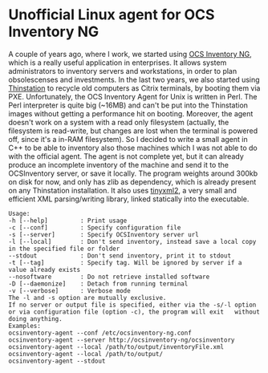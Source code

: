 Unofficial Linux agent for OCS Inventory NG
=====
A couple of years ago, where I work, we started using [OCS Inventory NG](http://www.ocsinventory-ng.org), which
is a really useful application in enterprises. It allows system administrators to inventory servers and workstations,
in order to plan obsolescenses and investments.
In the last two years, we also started using [Thinstation](http://www.thinstation.org) to recycle old computers
as Citrix terminals, by booting them via PXE.
Unfortunately, the OCS Inventory Agent for Unix is written in Perl. The Perl interpreter is quite big (~16MB) and
can't be put into the Thinstation images without getting a performance hit on booting. Moreover, the agent doesn't
work on a system with a read only filesystem (actually, the filesystem is read-write, but changes are lost 
when the terminal is powered off, since it's a in-RAM filesystem).
So I decided to write a small agent in C++ to be able to inventory also those machines which I was not able to do with the official agent.
The agent is not complete yet, but it can already produce an incomplete inventory of the machine and send it to the 
OCSInventory server, or save it locally.
The program weights around 300kb on disk for now, and only has zlib as dependency, which is already present on any
Thinstation installation.
It also uses [tinyxml2](http://www.grinninglizard.com/tinyxml2), a very small and efficient XML parsing/writing library, linked statically into the executable.

    Usage:
    -h [--help]         : Print usage
    -c [--conf]         : Specify configuration file
    -s [--server]       : Specify OCSInventory server url
    -l [--local]        : Don't send inventory, instead save a local copy in the specified file or folder
    --stdout            : Don't send inventory, print it to stdout
    -t [--tag]          : Specify tag. Will be ignored by server if a value already exists
    --nosoftware        : Do not retrieve installed software
    -D [--daemonize]    : Detach from running terminal
    -v [--verbose]      : Verbose mode
    The -l and -s option are mutually exclusive.
    If no server or output file is specified, either via the -s/-l option or via configuration file (option -c), the program will exit   without doing anything.
    Examples:
    ocsinventory-agent --conf /etc/ocsinventory-ng.conf
    ocsinventory-agent --server http://ocsinventory-ng/ocsinventory
    ocsinventory-agent --local /path/to/output/inventoryFile.xml
    ocsinventory-agent --local /path/to/output/
    ocsinventory-agent --stdout
